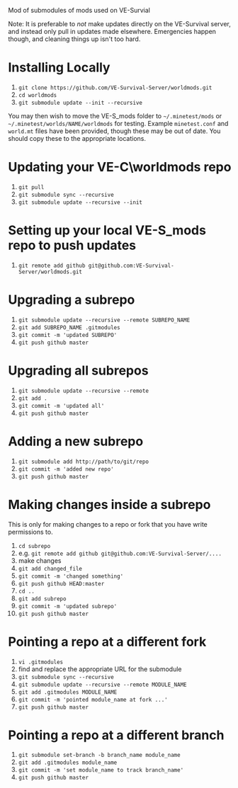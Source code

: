 Mod of submodules of mods used on VE-Survial

Note: It is preferable to *not* make updates directly on the VE-Survival server, and instead only
pull in updates made elsewhere. Emergencies happen though, and cleaning things up isn't too hard.

Installing Locally
==================

1. `git clone https://github.com/VE-Survival-Server/worldmods.git`
2. `cd worldmods`
3. `git submodule update --init --recursive`

You may then wish to move the VE-S\_mods folder to `~/.minetest/mods` or `~/.minetest/worlds/NAME/worldmods` for testing. Example `minetest.conf` and `world.mt` files have been provided, though these may be out of date. You should copy these to the appropriate locations.

Updating your VE-C\worldmods repo
============================

1. `git pull`
2. `git submodule sync --recursive`
3. `git submodule update --recursive --init`
 
Setting up your local VE-S\_mods repo to push updates
====================================================

1. `git remote add github git@github.com:VE-Survival-Server/worldmods.git`

Upgrading a subrepo
===================

1. `git submodule update --recursive --remote SUBREPO_NAME`
2. `git add SUBREPO_NAME .gitmodules`
3. `git commit -m 'updated SUBREPO'`
4. `git push github master`

Upgrading all subrepos
======================

1. `git submodule update --recursive --remote`
2. `git add .`
3. `git commit -m 'updated all'`
4. `git push github master`

Adding a new subrepo
====================

1. `git submodule add http://path/to/git/repo`
2. `git commit -m 'added new repo'`
3. `git push github master`

Making changes inside a subrepo
===============================

This is only for making changes to a repo or fork that you have write permissions to.

1. `cd subrepo`
2. e.g. `git remote add github git@github.com:VE-Survival-Server/....`
3. make changes
4. `git add changed_file`
5. `git commit -m 'changed something'`
6. `git push github HEAD:master`
7. `cd ..`
8. `git add subrepo`
9. `git commit -m 'updated subrepo'`
10. `git push github master`

Pointing a repo at a different fork
===================================

1. `vi .gitmodules`
2. find and replace the appropriate URL for the submodule
3. `git submodule sync --recursive`
4. `git submodule update --recursive --remote MODULE_NAME`
5. `git add .gitmodules MODULE_NAME`
6. `git commit -m 'pointed module_name at fork ...'`
7. `git push github master`

Pointing a repo at a different branch
=====================================

1. `git submodule set-branch -b branch_name module_name`
2. `git add .gitmodules module_name`
3. `git commit -m 'set module_name to track branch_name'`
4. `git push github master`

